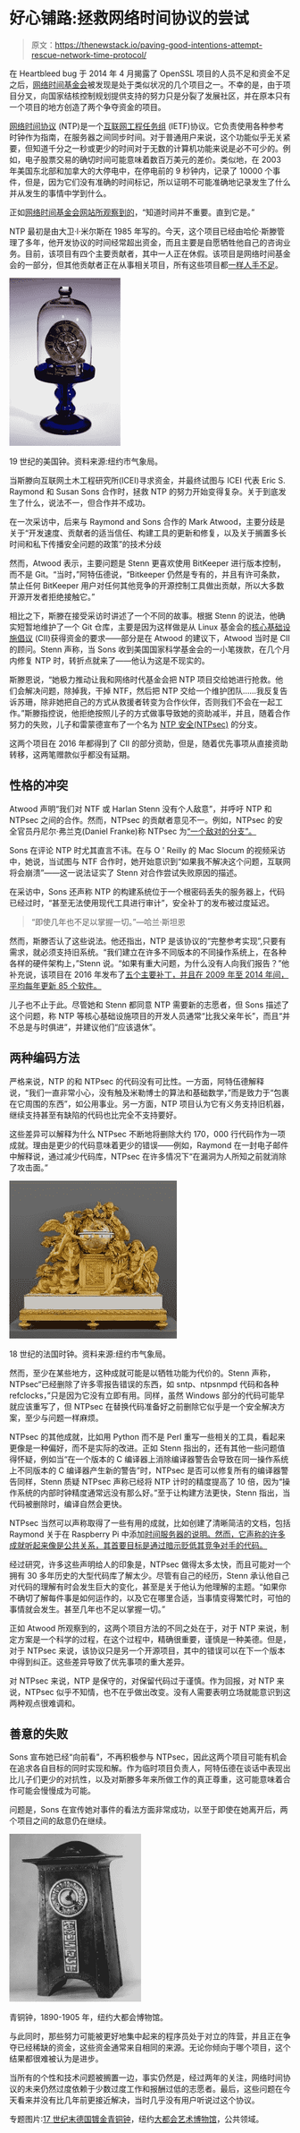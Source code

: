 # 好心铺路:拯救网络时间协议的尝试

> 原文：<https://thenewstack.io/paving-good-intentions-attempt-rescue-network-time-protocol/>

在 Heartbleed bug 于 2014 年 4 月揭露了 OpenSSL 项目的人员不足和资金不足之后，[网络时间基金会](http://nwtime.org/)被发现是处于类似状况的几个项目之一。不幸的是，由于项目分叉，向国家结核控制规划提供支持的努力只是分裂了发展社区，并在原本只有一个项目的地方创造了两个争夺资金的项目。

[网络时间协议](http://www.ntp.org/) (NTP)是一个[互联网工程任务组](https://www.ietf.org/about/) (IETF)协议。它负责使用各种参考时钟作为指南，在服务器之间同步时间。对于普通用户来说，这个功能似乎无关紧要，但知道千分之一秒或更少的时间对于无数的计算机功能来说是必不可少的。例如，电子股票交易的确切时间可能意味着数百万美元的差价。类似地，在 2003 年美国东北部和加拿大的大停电中，在停电前的 9 秒钟内，记录了 10000 个事件，但是，因为它们没有准确的时间标记，所以证明不可能准确地记录发生了什么并从发生的事情中学到什么。

正如[网络时间基金会网站所观察到的](http://nwtime.org/about/about-time/)，“知道时间并不重要。直到它是。”

NTP 最初是由大卫·l·米尔斯在 1985 年写的。今天，这个项目已经由哈伦·斯滕管理了多年，他开发协议的时间经常超出资金，而且主要是自愿牺牲他自己的咨询业务。目前，该项目有四个主要贡献者，其中一人正在休假。该项目是网络时间基金会的一部分，但其他贡献者正在从事相关项目，所有这些项目都[一样人手不足](http://nwtime.org/about/our-team/project-members/)。

[![](img/e8d1007699eedab26b3888a4f637c709.png)](http://www.metmuseum.org/art/collection/search/4930?sortBy=Relevance&ft=clock&offset=100&rpp=100&pos=102)

19 世纪的美国钟。资料来源:纽约市气象局。

当斯滕向互联网土木工程研究所(ICEI)寻求资金，并最终试图与 ICEI 代表 Eric S. Raymond 和 Susan Sons 合作时，拯救 NTP 的努力开始变得复杂。关于到底发生了什么，说法不一，但合作并不成功。

在一次采访中，后来与 Raymond and Sons 合作的 Mark Atwood，主要分歧是关于“开发速度、贡献者的适当信任、构建工具的更新和修复，以及关于搁置多长时间和私下传播安全问题的政策”的技术分歧

然而，Atwood 表示，主要问题是 Stenn 更喜欢使用 BitKeeper 进行版本控制，而不是 Git。“当时，”阿特伍德说，“Bitkeeper 仍然是专有的，并且有许可条款，禁止任何 BitKeeper 用户对任何其他竞争的开源控制工具做出贡献，所以大多数开源开发者拒绝接触它。”

相比之下，斯滕在接受采访时讲述了一个不同的故事。根据 Stenn 的说法，他确实短暂地维护了一个 Git 仓库，主要是因为这样做是从 Linux 基金会的[核心基础设施倡议](https://www.coreinfrastructure.org/) (CII)获得资金的要求——部分是在 Atwood 的建议下，Atwood 当时是 CII 的顾问。Stenn 声称，当 Sons 收到美国国家科学基金会的一小笔拨款，在几个月内修复 NTP 时，转折点就来了——他认为这是不现实的。

斯滕恩说，“她极力推动让我和网络时代基金会把 NTP 项目交给她进行抢救。他们会解决问题，除掉我，干掉 NTF，然后把 NTP 交给一个维护团队……我反复告诉苏珊，除非她把自己的方式从救援者转变为合作伙伴，否则我们不会在一起工作。”斯滕指控说，他拒绝按照儿子的方式做事导致她的资助减半，并且，随着合作努力的失败，儿子和雷蒙德宣布了一个名为 [NTP 安全(NTPsec)](https://www.ntpsec.org) 的分支。

这两个项目在 2016 年都得到了 CII 的部分资助，但是，随着优先事项从直接资助转移，这两笔赠款似乎都没有延期。

## 性格的冲突

Atwood 声明“我们对 NTF 或 Harlan Stenn 没有个人敌意”，并呼吁 NTP 和 NTPsec 之间的合作。然而，NTPsec 的贡献者意见不一。例如，NTPsec 的安全官员丹尼尔·弗兰克(Daniel Franke)称 NTPsec 为[“一个敌对的分支”。](https://blog.ntpsec.org/2016/12/13/fantastic-bugs-and-where-to-find-them.html)

Sons 在评论 NTP 时尤其直言不讳。在与 O ' Reilly 的 Mac Slocum 的视频采访中，她说，当试图与 NTF 合作时，她开始意识到“如果我不解决这个问题，互联网将会崩溃”——这一说法证实了 Stenn 对合作尝试失败原因的描述。

在采访中，Sons 还声称 NTP 的构建系统位于一个根密码丢失的服务器上，代码已经过时，“甚至无法使用现代工具进行审计”，安全补丁的发布被过度延迟。

> “即使几年也不足以掌握一切。”—哈兰·斯坦恩

然而，斯滕否认了这些说法。他还指出，NTP 是该协议的“完整参考实现”,只要有需求，就必须支持旧系统。“我们建立在许多不同版本的不同操作系统上，在各种各样的硬件架构上，”Stenn 说。“如果有重大问题，为什么没有人向我们报告？”他补充说，该项目在 2016 年发布了[五个主要补丁，并且在 2009 年至 2014 年间，平均每年更新 85 个软件。](http://support.ntp.org/bin/view/Main/SecurityNotice#Recent_Vulnerabilit)

儿子也不止于此。尽管她和 Stenn 都同意 NTP 需要新的志愿者，但 Sons 描述了这个问题，称 NTP 等核心基础设施项目的开发人员通常“比我父亲年长”，而且“并不总是与时俱进”，并建议他们“应该退休”。

## 两种编码方法

严格来说，NTP 的和 NTPsec 的代码没有可比性。一方面，阿特伍德解释说，“我们一直非常小心，没有触及米勒博士的算法和基础数学，”而是致力于“包裹在它周围的东西”，如公用事业。另一方面，NTP 项目认为它有义务支持旧机器，继续支持甚至有缺陷的代码也比完全不支持要好。

这些差异可以解释为什么 NTPsec 不断地将删除大约 170，000 行代码作为一项成就。理由是更少的代码意味着更少的错误——例如，Raymond 在一封电子邮件中解释说，通过减少代码库，NTPsec 在许多情况下“在漏洞为人所知之前就消除了攻击面。”

[![](img/d9ad4beaff1091b3bc7dca7f6f7ef94d.png)](http://www.metmuseum.org/art/collection/search/194458?sortBy=Relevance&ft=clock&offset=0&rpp=100&pos=62)

18 世纪的法国时钟。资料来源:纽约市气象局。

然而，至少在某些地方，这种成就可能是以牺牲功能为代价的。Stenn 声称，NTPsec“已经删除了许多零报告错误的东西，如 sntp、ntpsnmpd 代码和各种 refclocks，”只是因为它没有立即有用。同样，虽然 Windows 部分的代码可能早就应该重写了，但 NTPsec 在替换代码准备好之前删除它似乎是一个安全解决方案，至少与问题一样麻烦。

NTPsec 的其他成就，比如用 Python 而不是 Perl 重写一些相关的工具，看起来更像是一种偏好，而不是实际的改进。正如 Stenn 指出的，还有其他一些问题值得怀疑，例如当“在一个版本的 C 编译器上消除编译器警告会导致在同一操作系统上不同版本的 C 编译器产生新的警告”时，NTPsec 是否可以修复所有的编译器警告同样，Stenn 质疑 NTPsec 声称已经将 NTP 计时的精度提高了 10 倍，因为“操作系统的内部时钟精度通常远没有那么好。”至于让构建方法更快，Stenn 指出，当代码被删除时，编译自然会更快。

NTPsec 当然可以声称取得了一些有用的成就，比如创建了清晰简洁的文档，包括 Raymond 关于在 Raspberry Pi 中添加[时间服务器的说明。然而，它声称的许多成就听起来像是公共关系，其首要目标是通过暗示贬低其竞争对手的代码。](https://www.ntpsec.org/white-papers/stratum-1-microserver-howto/)

经过研究，许多这些声明给人的印象是，NTPsec 做得太多太快，而且可能对一个拥有 30 多年历史的大型代码库了解太少。尽管有自己的经历，Stenn 承认他自己对代码的理解有时会发生巨大的变化，甚至是关于他认为他理解的主题。“如果你不确切了解每件事是如何运作的，以及它在哪里合适，当事情变得繁忙时，可怕的事情就会发生。甚至几年也不足以掌握一切。”

正如 Atwood 所观察到的，这两个项目方法的不同之处在于，对于 NTP 来说，制定方案是一个科学的过程，在这个过程中，精确很重要，谨慎是一种美德。但是，对于 NTPsec 来说，该协议只是另一个开源项目，其中的错误可以在下一个版本中得到纠正。这些差异导致了优先事项的重大差异。

对 NTPsec 来说，NTP 是保守的，对保留代码过于谨慎。作为回报，对 NTP 来说，NTPsec 似乎不知情，也不在乎做出改变。没有人需要表明立场就能意识到这两种观点很难调和。

## 善意的失败

Sons 宣布她已经“向前看”，不再积极参与 NTPsec，因此这两个项目可能有机会在追求各自目标的同时实现和解。作为临时项目负责人，阿特伍德在谈话中表现出比儿子们更少的对抗性，以及对斯滕多年来所做工作的真正尊重，这可能意味着合作可能会慢慢成为可能。

问题是，Sons 在宣传她对事件的看法方面非常成功，以至于即使在她离开后，两个项目之间的敌意仍在继续。

[![](img/7009e6322c4de075359775b694ddd511.png)](http://www.metmuseum.org/art/collection/search/2093?sortBy=Relevance&ft=clock&offset=0&rpp=20&pos=6)

青铜钟，1890-1905 年，纽约大都会博物馆。

与此同时，那些努力可能被更好地集中起来的程序员处于对立的阵营，并且正在争夺已经稀缺的资金，这些资金通常来自相同的来源。无论你倾向于哪个项目，这个结果都很难被认为是进步。

当所有的个性和技术问题被搁置一边，事实仍然是，经过两年的关注，网络时间协议的未来仍然过度依赖于少数过度工作和报酬过低的志愿者。最后，这些问题在今天看来并没有比几年前更接近解决，当时几乎没有用户听说过这个协议。

专题图片:[17 世纪末德国镀金青铜钟](http://www.metmuseum.org/art/collection/search/196391?sortBy=Relevance&amp;ft=clock&amp;offset=0&amp;rpp=100&amp;pos=42)，纽约[大都会艺术博物馆](http://www.metmuseum.org/)，公共领域。

<svg xmlns:xlink="http://www.w3.org/1999/xlink" viewBox="0 0 68 31" version="1.1"><title>Group</title> <desc>Created with Sketch.</desc></svg>